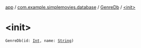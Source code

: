[app](../../index.md) / [com.example.simplemovies.database](../index.md) / [GenreDb](index.md) / [&lt;init&gt;](./-init-.md)

# &lt;init&gt;

`GenreDb(id: `[`Int`](https://kotlinlang.org/api/latest/jvm/stdlib/kotlin/-int/index.html)`, name: `[`String`](https://kotlinlang.org/api/latest/jvm/stdlib/kotlin/-string/index.html)`)`